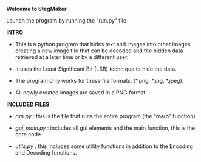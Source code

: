 **Welcome to StegMaker**


Launch the program by running the "run.py" file


**INTRO**

- This is a python program that hides text and images into other images, creating a new image file that can be decoded
  and the hidden data retrieved at a later time or  by a different user.

- It uses the Least Significant Bit (LSB) technique to hide the data.

- The program only works for these file formats: (*.png, *.jpg, *.jpeg).

- All newly created images are saved in a PNG format.


**INCLUDED FILES**

- *run.py* : this is the file that runs the entire program (the "__main__" function)

- *gui_main.py* : includes all gui elements and the main function, this is the core code.

- *utils.py* : this includes some utility functions in addition to the Encoding and Decoding functions.
